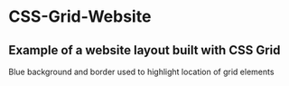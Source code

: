 # CSS-Grid-Website

## Example of a website layout built with CSS Grid
Blue background and border used to highlight location of grid elements